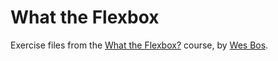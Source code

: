 # What the Flexbox

Exercise files from the [What the Flexbox?](https://flexbox.io/) course, by [Wes Bos](https://github.com/wesbos).
